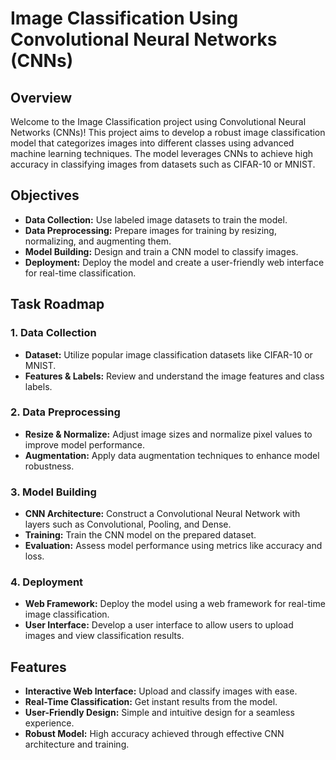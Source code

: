 # Image Classification Using Convolutional Neural Networks (CNNs)

## Overview

Welcome to the Image Classification project using Convolutional Neural Networks (CNNs)! This project aims to develop a robust image classification model that categorizes images into different classes using advanced machine learning techniques. The model leverages CNNs to achieve high accuracy in classifying images from datasets such as CIFAR-10 or MNIST.

## Objectives

- **Data Collection:** Use labeled image datasets to train the model.
- **Data Preprocessing:** Prepare images for training by resizing, normalizing, and augmenting them.
- **Model Building:** Design and train a CNN model to classify images.
- **Deployment:** Deploy the model and create a user-friendly web interface for real-time classification.

## Task Roadmap

### 1. Data Collection

- **Dataset:** Utilize popular image classification datasets like CIFAR-10 or MNIST.
- **Features & Labels:** Review and understand the image features and class labels.

### 2. Data Preprocessing

- **Resize & Normalize:** Adjust image sizes and normalize pixel values to improve model performance.
- **Augmentation:** Apply data augmentation techniques to enhance model robustness.

### 3. Model Building

- **CNN Architecture:** Construct a Convolutional Neural Network with layers such as Convolutional, Pooling, and Dense.
- **Training:** Train the CNN model on the prepared dataset.
- **Evaluation:** Assess model performance using metrics like accuracy and loss.

### 4. Deployment

- **Web Framework:** Deploy the model using a web framework for real-time image classification.
- **User Interface:** Develop a user interface to allow users to upload images and view classification results.

## Features

- **Interactive Web Interface:** Upload and classify images with ease.
- **Real-Time Classification:** Get instant results from the model.
- **User-Friendly Design:** Simple and intuitive design for a seamless experience.
- **Robust Model:** High accuracy achieved through effective CNN architecture and training.


